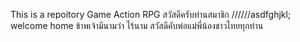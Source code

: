 This is a  repoitory Game Action RPG
สวัสดีครับท่านสมาชิก
//////asdfghjkl;
welcome home
ข้าพเจ้ามีนามว่า ไร้นาม
สวัสดีคับพ่อแม่พี่น้องชาวไทยทุกท่าน
